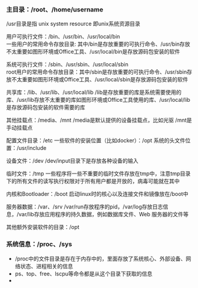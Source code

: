 ### 主目录：/root、/home/username

/usr目录是指 unix system resource 即unix系统资源目录

用户可执行文件：/bin、/usr/bin、/usr/local/bin   
一些用户的常用命令存放目录: 其中/bin是存放重要的可执行命令、/usr/bin存放不太重要如图形环境或Office工具、/usr/local/bin是存放源码包安装的软件

系统可执行文件：/sbin、/usr/sbin、/usr/local/sbin   
root用户的常用命令存放目录：其中/sbin是存放重要的可执行命令、/usr/sbin存放不太重要如图形环境或Office工具、/usr/local/sbin是存放源码包安装的软件

共享库：/lib、/usr/lib、/usr/local/lib
/lib是存放重要的库是系统需要使用的库、/usr/lib存放不太重要的库如图形环境或Office工具使用的库、/usr/local/lib是存放源码包安装的软件需要的库

其他挂载点：/media、/mnt
/media是默认提供的设备挂载点，比如光驱
/mnt是手动挂载点

配置文件目录：/etc
一些软件的安装位置（比如docker）：/opt
系统的头文件位置：/usr/include

设备文件：/dev
/dev/input目录下是存放各种设备的输入

临时文件：/tmp
一些程序将一些不重要的临时文件存放在tmp中，注意tmp目录下的所有文件的读写执行权限对于所有用户都是开放的，病毒可能就在其中

内核和Bootloader：/boot
启动linux时的核心以及连接文件和镜像放在/boot中

服务器数据：/var、/srv
/var/run存放程序的pid，/var/log存放日志信息，/var/lib存放应用程序的持久数据，例如数据库文件、Web 服务器的文件等

其他额外安装软件的目录：/opt

### 系统信息：/proc、/sys
- /proc中的文件目录是存在于内存中的，里面存放了系统核心、外部设备、网络状态、进程相关的信息
- ps、top、free、lscpu等命令都是从这个目录下获取的信息
- 
